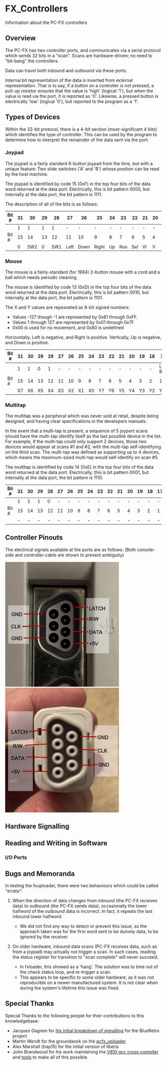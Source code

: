 # FX_Controllers

Information about the PC-FX controllers

## Overview

The PC-FX has two controller ports, and communicates via a serial protocol which sends 32
bits in a "scan". Scans are hardware-driven; no need to "bit-bang" the controllers.

Data can travel both inbound and outbound via these ports.

Internal bit representation of the data is inverted from external representation. That is
to say, if a button on a controller is not pressed, a pull-up resistor ensures that the
value is 'high' (logical '1'), but when the value is read via the port, it is reported as '0'.
Likewise, a pressed button is electrically 'low' (logical '0'), but reported to the program
as a '1'.


## Types of Devices

Within the 32-bit protocol, there is a 4-bit section (most-significant 4 bits) which
identifies the type of controller. This can be used by the program to determine how to
interpret the remainder of the data sent via the port.

### Joypad

The joypad is a fairly standard 6-button joypad from the time, but with a unique feature:
Two slide switches ('A' and 'B') whose position can be read by the host machine.

The joypad is identified by code 15 (0xF) in the top four bits of the data word returned at the data port.
Electrically, this is bit pattern 0000, but internally at the data port, the bit pattern is 1111.

The description of all of the bits is as follows:

| Bit # | 31 | 30 | 29 | 28 | 27 | 26 | 25 | 24 | 23 | 22 | 21 | 20 | 19 | 18 | 17 | 16 |
|-------|----|----|----|----|----|----|----|----|----|----|----|----|----|----|----|----|
|       | 1  | 1  | 1  | 1  | -  | -  | -  | -  | -  | -  | -  | -  | -  | -  | -  | -  |
| Bit # | 15 | 14 | 13 | 12 | 11 | 10 | 9 | 8 | 7 | 6 | 5 | 4 | 3 | 2 | 1 | 0 |
|       | 0  | SW2 | 0 | SW1 | Left | Down | Right | Up | Run | Sel | VI | V | IV | III | II | I |


### Mouse

The mouse is a fairly-standard (for 1994) 2-button mouse with a cord and a ball which needs periodic cleaning.

The mouse is identified by code 13 (0xD) in the top four bits of the data word returned at the data port.
Electrically, this is bit pattern 0010, but internally at the data port, the bit pattern is 1101.

The X and Y values are repesneted as 8-bit signed numbers:
 - Values -127 though -1 are represented by 0x81 through 0xFF.
 - Values 1 through 127 are represented by 0x01 through 0x7F
 - 0x00 is used for no movement, and 0x80 is undefined

Horizontally, Left is negative, and Right is positive.
Vertically, Up is negative, and Down is positive.


| Bit # | 31 | 30 | 29 | 28 | 27 | 26 | 25 | 24 | 23 | 22 | 21 | 20 | 19 | 18 | 17 | 16 |
|-------|----|----|----|----|----|----|----|----|----|----|----|----|----|----|----|----|
|       | 1  | 1  | 0  | 1  | -  | -  | -  | -  | -  | -  | -  | -  | -  | -  | Left Btn | Right Btn |
| Bit # | 15 | 14 | 13 | 12 | 11 | 10 | 9 | 8 | 7 | 6 | 5 | 4 | 3 | 2 | 1 | 0 |
|       | X7 | X6 | X5 | X4 | X3 | X2 | X1 | X0 | Y7 | Y6 | Y5 | Y4 | Y3 | Y2 | Y1 | Y0 |


### Multitap

The multitap was a peripheral which was never sold at retail, despite being designed, and having clear
specifications in the developers manuals.

In the event that a multi-tap is present, a sequence of 5 joyport scans should have the multi-tap
identify itself as the last possible device in the list. For example, if the multi-tap could only
support 2 devices, those two devices would appear at scans #1 and #2, with the multi-tap self-identifying
on the third scan. The multi-tap was defined as supporting up to 4 devices, which means the maximum-sized
multi-tap would self-identify on scan #5.

The multitap is identified by code 14 (0xE) in the top four bits of the data word returned at the data port.
Electrically, this is bit pattern 0001, but internally at the data port, the bit pattern is 1110.

| Bit # | 31 | 30 | 29 | 28 | 27 | 26 | 25 | 24 | 23 | 22 | 21 | 20 | 19 | 18 | 17 | 16 |
|-------|----|----|----|----|----|----|----|----|----|----|----|----|----|----|----|----|
|       | 1  | 1  | 1  | 0  | -  | -  | -  | -  | -  | -  | -  | -  | -  | -  | -  | -  |
| Bit # | 15 | 14 | 13 | 12 | 11 | 10 | 9 | 8 | 7 | 6 | 5 | 4 | 3 | 2 | 1 | 0 |
|       | -  | -  | -  | -  | -  | -  | - | - | - | - | - | - | - | - | - | - |


## Controller Pinouts

The electrical signals available at the ports are as follows:
(Both console-side and controller-cable are shown to prevent ambiguity)

<img src="https://github.com/pcfx-devel/PC-FX_Info/blob/main/FX_Controllers/images/console_port.jpg" width="366" height="400">
<img src="https://github.com/pcfx-devel/PC-FX_Info/blob/main/FX_Controllers/images/joypad_connector.jpg" width="366" height="400">


## Hardware Signalling


## Reading and Writing in Software

### I/O Ports

## Bugs and Memoranda

In testing the fxuploader, there were two behaviours which could be called "errata":

 1. When the direction of data changes from inbound (the PC-FX receives data) to
outbound (the PC-FX sends data), occasionally the lower halfword of the outbound data
is incorrect. In fact, it repeats the last inbound lower halfword.
    - We did not find any way to detect or prevent this issue, so the approach taken
was for the first word sent to be dummy data, to be ignored by the receiver.

 2. On older hardware, inbound data scans (PC-FX receives data, such as from a joypad)
may actually not trigger a scan. In such cases, reading the status register for transition
to "scan complete" will never succeed.
    - In fxloader, this showed as a 'hang'. The solution was to time out of the check
status loop, and re-trigger a scan.
    - This appears to be specific to some older hardware, as it was not reproducible on
a newer-manufactured system. It is not clear when during the system's lifetime this
issue was fixed.


## Special Thanks

Special Thanks to the following people for their contributions to this knowledgebase:

 - Jacques Gagnon for
[his initial breakdown of signalling](https://hackaday.io/project/170365-blueretro/log/191237-pc-fx-interface)
for the BlueRetro project
 - Martin Wendt for the groundwork on the [pcfx_uploader](https://github.com/enthusi/pcfx_uploader)
 - Alex Marshall (trap15) for the initial version of liberis
 - John Brandwood for his work maintaining the
[V810 gcc cross-compiler](https://github.com/jbrandwood/v810-gcc) and
[tools](https://github.com/jbrandwood/pcfxtools) to make all of this possible.
